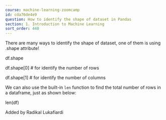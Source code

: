 ```yaml
---
course: machine-learning-zoomcamp
id: cda76de4e9
question: How to identify the shape of dataset in Pandas
section: 1. Introduction to Machine Learning
sort_order: 440
---
```


There are many ways to identify the shape of dataset, one of them is using .shape attribute!

df.shape

df.shape[0] # for identify the number of rows

df.shape[1] # for identify the number of columns

We can also use the built-in `len` function to find the total number of rows in a dataframe, just as shown below:

len(df)

Added by Radikal Lukafiardi


